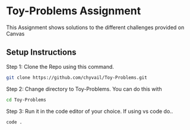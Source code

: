 # Toy-Problems Assignment

This Assignment shows solutions to the different challenges provided on Canvas

## Setup Instructions

Step 1: Clone the Repo using this command. 

```bash
git clone https://github.com/chyvail/Toy-Problems.git
```
Step 2: Change directory to Toy-Problems. You can do this with

```bash
cd Toy-Problems
```

Step 3: Run it in the code editor of your choice. If using vs code do..

```bash
code .
```
